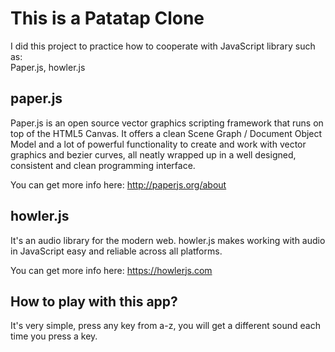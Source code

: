 This is a Patatap Clone
=====

I did this project to practice how to cooperate with JavaScript library such as: <br>
Paper.js, howler.js

paper.js
-------

Paper.js is an open source vector graphics scripting framework that runs on top of the HTML5 Canvas. It offers a clean Scene Graph / Document Object Model and a lot of powerful functionality to create and work with vector graphics and bezier curves, all neatly wrapped up in a well designed, consistent and clean programming interface.

You can get more info here: http://paperjs.org/about


howler.js
----------

It's an audio library for the modern web.
howler.js makes working with audio in JavaScript easy and reliable across all platforms.

You can get more info here: https://howlerjs.com


How to play with this app?
---------------------------

It's very simple, press any key from a-z, you will get a different sound each time you press a key.